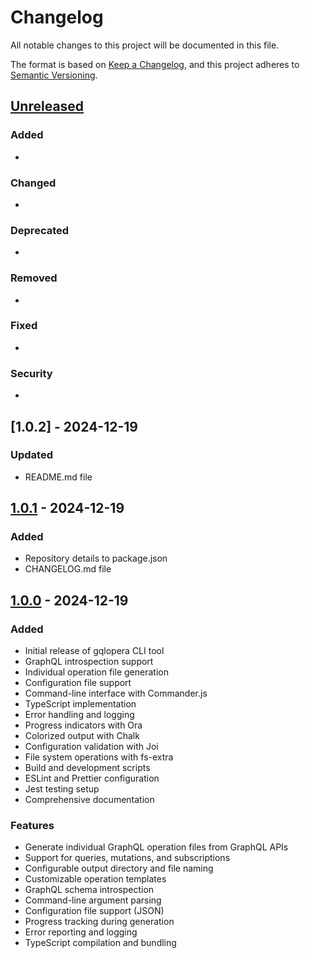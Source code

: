 # Changelog

All notable changes to this project will be documented in this file.

The format is based on [Keep a Changelog](https://keepachangelog.com/en/1.0.0/),
and this project adheres to [Semantic Versioning](https://semver.org/spec/v2.0.0.html).

## [Unreleased]

### Added
- 

### Changed
- 

### Deprecated
- 

### Removed
- 

### Fixed
- 

### Security
- 

## [1.0.2] - 2024-12-19

### Updated
- README.md file

## [1.0.1] - 2024-12-19

### Added
- Repository details to package.json
- CHANGELOG.md file

## [1.0.0] - 2024-12-19

### Added
- Initial release of gqlopera CLI tool
- GraphQL introspection support
- Individual operation file generation
- Configuration file support
- Command-line interface with Commander.js
- TypeScript implementation
- Error handling and logging
- Progress indicators with Ora
- Colorized output with Chalk
- Configuration validation with Joi
- File system operations with fs-extra
- Build and development scripts
- ESLint and Prettier configuration
- Jest testing setup
- Comprehensive documentation

### Features
- Generate individual GraphQL operation files from GraphQL APIs
- Support for queries, mutations, and subscriptions
- Configurable output directory and file naming
- Customizable operation templates
- GraphQL schema introspection
- Command-line argument parsing
- Configuration file support (JSON)
- Progress tracking during generation
- Error reporting and logging
- TypeScript compilation and bundling

[Unreleased]: https://github.com/poisonshell/gqlopera/compare/v1.0.1...HEAD
[1.0.1]: https://github.com/poisonshell/gqlopera/compare/v1.0.0...v1.0.1
[1.0.0]: https://github.com/poisonshell/gqlopera/releases/tag/v1.0.0 